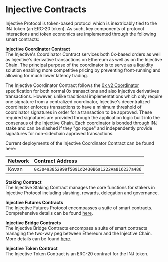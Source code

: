 # Injective Contracts

Injective Protocol is token-based protocol which is inextricably tied to the INJ token \(an ERC-20 token\). As such, key components of protocol interactions and token economics are implemented through the following smart contracts:

**Injective Coordinator Contract**  
The Injective's Coordinator Contract services both 0x-based orders as well as Injective's derivative transactions on Ethereum as well as on the Injective Chain. The principal purpose of the coordinator is to serve as a liquidity solution enabling more competitive pricing by preventing front-running and allowing for much lower latency trading.

The Injective Coordinator Contract follows the [0x v2 Coordinator](https://github.com/0xProject/0x-protocol-specification/blob/master/v2/coordinator-specification.md) specification for both normal 0x transactions and also Injective derivatives transactions. However, unlike traditional implementations which only require one signature from a centralized coordinator, Injective's decentralized coordinator enforces transactions to have a minimum threshold of coordinator signatures in order for a transaction to be approved. These required signatures are provided through the application logic built into the consensus of the Injective Chain. Each coordinator is bonded through INJ stake and can be slashed if they "go rogue" and independently provide signatures for non-sidechain approved transactions.

Current deployments of the Injective Coordinator Contract can be found here:

| Network | Contract Address |
| :--- | :--- |
| Kovan | `0x30493852999f5091d2430B6a1222Aa816237a486` |

**Staking Contract**  
The Injective Staking Contract manages the core functions for stakers in Injective Protocol including slashing, rewards, delegation and governance.

**Injective Futures Contracts**  
The Injective Futures Protocol encompasses a suite of smart contracts. Comprehensive details can be found [here](https://github.com/InjectiveLabs/injective-futures).

**Injective Bridge Contracts**  
The Injective Bridge Contracts encompass a suite of smart contracts managing the two-way peg between Ethereum and the Injective Chain. More details can be found [here](https://github.com/InjectiveLabs/injective-core).

**Injective Token Contract**  
The Injective Token Contract is an ERC-20 contract for the INJ token.

